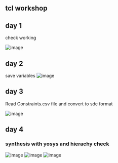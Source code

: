 ## tcl workshop
## day 1
check working 

![image](https://github.com/BhardwajBhat/TCL-VSD/assets/117663548/a23513e6-469b-4cf1-b1c3-7c859da670d3)


## day 2
save variables
![image](https://github.com/BhardwajBhat/TCL-VSD/assets/117663548/20e18972-954f-44a3-8ca3-55d66d5daf7d)

## day 3 
Read Constraints.csv file and convert to sdc format 


![image](https://github.com/BhardwajBhat/TCL-VSD/assets/117663548/aad766d6-dea4-42b8-b7f2-1e39b5961db4)



## day 4
### synthesis with yosys and hierachy check
![image](https://github.com/BhardwajBhat/TCL-VSD/assets/117663548/c11dd696-5355-4a1c-813f-ed65386c0d5f)
![image](https://github.com/BhardwajBhat/TCL-VSD/assets/117663548/ce731d5f-363b-4dbe-b15c-cd6bde2b988d)
![image](https://github.com/BhardwajBhat/TCL-VSD/assets/117663548/611687c7-5fca-422d-b48e-2226838729c1)


 










